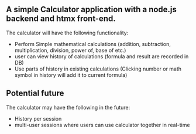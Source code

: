 ## A simple Calculator application with a node.js backend and htmx front-end. ##
The calculator will have the following functionality:
- Perform Simple mathematical calculations (addition, subtraction, multiplication, division, power of, base of etc.)
- user can view history of calculations (formula and result are recorded in DB)
- Use parts of history in existing calculations (Clicking number or math symbol in history will add it to current formula)

## Potential future ##
The calculator may have the following in the future:
- History per session
- multi-user sessions where users can use calculator together in real-time